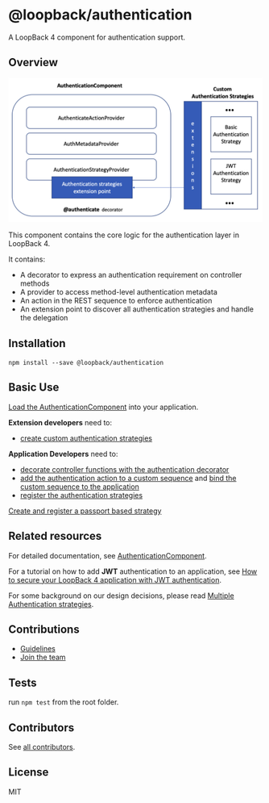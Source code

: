# @loopback/authentication

A LoopBack 4 component for authentication support.

## Overview

![AuthenticationComponent](./docs/imgs/authentication_overview_highlevel.png)

This component contains the core logic for the authentication layer in
LoopBack 4.

It contains:

- A decorator to express an authentication requirement on controller methods
- A provider to access method-level authentication metadata
- An action in the REST sequence to enforce authentication
- An extension point to discover all authentication strategies and handle the
  delegation

## Installation

```shell
npm install --save @loopback/authentication
```

## Basic Use

[Load the AuthenticationComponent](https://loopback.io/doc/en/lb4/Loopback-component-authentication.html#authentication-component)
into your application.

**Extension developers** need to:

- [create custom authentication strategies](https://loopback.io/doc/en/lb4/Loopback-component-authentication.html#creating-a-custom-authentication-strategy)

**Application Developers** need to:

- [decorate controller functions with the authentication decorator](https://loopback.io/doc/en/lb4/Loopback-component-authentication.html#using-the-authentication-decorator)
- [add the authentication action to a custom sequence](https://loopback.io/doc/en/lb4/Loopback-component-authentication.html#adding-an-authentication-action-to-a-custom-sequence)
  and
  [bind the custom sequence to the application](https://loopback.io/doc/en/lb4/Loopback-component-authentication.html#binding-the-authenticating-sequence-to-the-application)
- [register the authentication strategies](https://loopback.io/doc/en/lb4/Loopback-component-authentication.html#registering-a-custom-authentication-strategy)

[Create and register a passport based strategy](https://www.npmjs.com/package/@loopback/authentication-passport)

## Related resources

For detailed documentation, see
[AuthenticationComponent](https://loopback.io/doc/en/lb4/Loopback-component-authentication.html).

For a tutorial on how to add **JWT** authentication to an application, see
[How to secure your LoopBack 4 application with JWT authentication](https://loopback.io/doc/en/lb4/Authentication-Tutorial.html).

For some background on our design decisions, please read
[Multiple Authentication strategies](./docs/authentication-system.md).

## Contributions

- [Guidelines](https://github.com/strongloop/loopback-next/blob/master/docs/CONTRIBUTING.md)
- [Join the team](https://github.com/strongloop/loopback-next/issues/110)

## Tests

run `npm test` from the root folder.

## Contributors

See
[all contributors](https://github.com/strongloop/loopback-next/graphs/contributors).

## License

MIT
